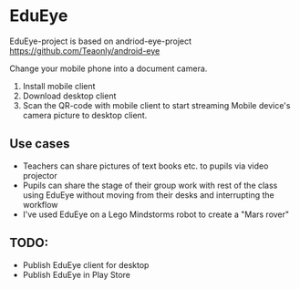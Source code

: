 EduEye
===========

EduEye-project is based on andriod-eye-project https://github.com/Teaonly/android-eye

Change your mobile phone into a document camera.
1. Install mobile client
2. Download desktop client
3. Scan the QR-code with mobile client to start streaming Mobile device's camera picture to desktop client. 

## Use cases ##
* Teachers can share pictures of text books etc. to pupils via video projector
* Pupils can share the stage of their group work with rest of the class using EduEye without moving from their desks and interrupting the workflow
* I've used EduEye on a Lego Mindstorms robot to create a "Mars rover"

## TODO: ##
* Publish EduEye client for desktop
* Publish EduEye in Play Store

